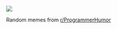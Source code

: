 ![](https://preview.redd.it/igoj7w4sdrfe1.png?width=640&crop=smart&auto=webp&s=efcc319e5591a003995594339ed5f46c00366c10)

 Random memes from [r/ProgrammerHumor](https://www.reddit.com/r/ProgrammerHumor/)
